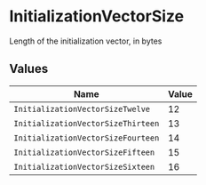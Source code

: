 # InitializationVectorSize

Length of the initialization vector, in bytes


## Values

| Name                               | Value                              |
| ---------------------------------- | ---------------------------------- |
| `InitializationVectorSizeTwelve`   | 12                                 |
| `InitializationVectorSizeThirteen` | 13                                 |
| `InitializationVectorSizeFourteen` | 14                                 |
| `InitializationVectorSizeFifteen`  | 15                                 |
| `InitializationVectorSizeSixteen`  | 16                                 |